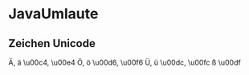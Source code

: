 # JavaUmlaute

Zeichen 	Unicode
------------------------------
Ä, ä 		\u00c4, \u00e4
Ö, ö 		\u00d6, \u00f6
Ü, ü 		\u00dc, \u00fc
ß 		\u00df
